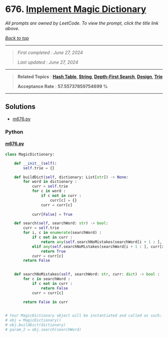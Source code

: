 # 676. [Implement Magic Dictionary](<https://leetcode.com/problems/implement-magic-dictionary>)

*All prompts are owned by LeetCode. To view the prompt, click the title link above.*

*[Back to top](<../README.md>)*

------

> *First completed : June 27, 2024*
>
> *Last updated : June 27, 2024*

------

> **Related Topics** : **[Hash Table](<by_topic/Hash Table.md>), [String](<by_topic/String.md>), [Depth-First Search](<by_topic/Depth-First Search.md>), [Design](<by_topic/Design.md>), [Trie](<by_topic/Trie.md>)**
>
> **Acceptance Rate** : **57.55737859754699 %**

------

## Solutions

- [m676.py](<../my-submissions/m676.py>)
### Python
#### [m676.py](<../my-submissions/m676.py>)
```Python
class MagicDictionary:

    def __init__(self):
        self.trie = {}

    def buildDict(self, dictionary: List[str]) -> None:
        for word in dictionary :
            curr = self.trie
            for c in word :
                if c not in curr :
                    curr[c] = {}
                curr = curr[c]
            
            curr[False] = True

    def search(self, searchWord: str) -> bool:
        curr = self.trie
        for i, c in enumerate(searchWord) :
            if c not in curr :
                return any(self.searchNoMistakes(searchWord[i + 1 : ], curr[x]) for x in curr if x)
            elif any(self.searchNoMistakes(searchWord[i + 1 : ], curr[x]) for x in curr if x and x != c) :
                return True
            curr = curr[c]
        return False
        

    def searchNoMistakes(self, searchWord: str, curr: dict) -> bool :
        for c in searchWord :
            if c not in curr :
                return False
            curr = curr[c]
        
        return False in curr


# Your MagicDictionary object will be instantiated and called as such:
# obj = MagicDictionary()
# obj.buildDict(dictionary)
# param_2 = obj.search(searchWord)
```

